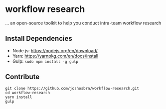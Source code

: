 # workflow research
... an open-source toolkit to help you conduct intra-team workflow research

## Install Dependencies
- Node.js: https://nodejs.org/en/download/
- Yarn: https://yarnpkg.com/en/docs/install
- Gulp: `sudo npm install -g gulp`

## Contribute
```
git clone https://github.com/joshosbrn/workflow-research.git
cd workflow-research
yarn install
gulp
```
